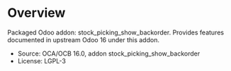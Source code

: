 # Overview

Packaged Odoo addon: stock_picking_show_backorder. Provides features documented in upstream Odoo 16 under this addon.

- Source: OCA/OCB 16.0, addon stock_picking_show_backorder
- License: LGPL-3
